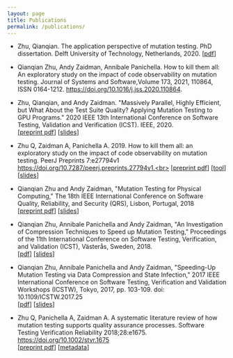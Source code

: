 ```yaml
---
layout: page
title: Publications
permalink: /publications/
---
```

- Zhu, Qianqian. The application perspective of mutation testing. PhD dissertation. Delft University of Technology, Netherlands, 2020.
[[pdf](https://qianqianzhu.github.io/publications/dissertation_zhu.pdf)]

- Qianqian Zhu, Andy Zaidman, Annibale Panichella. How to kill them all: An exploratory study on the impact of code observability on mutation testing. Journal of Systems and Software,Volume 173, 2021, 110864, ISSN 0164-1212. https://doi.org/10.1016/j.jss.2020.110864.

- Zhu, Qianqian, and Andy Zaidman. "Massively Parallel, Highly Efficient, but What About the Test Suite Quality? Applying Mutation Testing to GPU Programs." 2020 IEEE 13th International Conference on Software Testing, Validation and Verification (ICST). IEEE, 2020.<br>
[[preprint pdf](https://qianqianzhu.github.io/publications/icst2020.pdf)] [[slides](https://qianqianzhu.github.io/publications/slides_icst2020.pdf)]

- Zhu Q, Zaidman A, Panichella A. 2019. How to kill them all: an exploratory study on the impact of code observability on mutation testing. PeerJ Preprints 7:e27794v1 https://doi.org/10.7287/peerj.preprints.27794v1.<br>
[[preprint pdf](https://qianqianzhu.github.io/publications/peerj_testability.pdf)]
[[tool](https://zenodo.org/badge/latestdoi/147203995)][[slides](https://qianqianzhu.github.io/publications/slides_antwerp2019.pdf)]

- Qianqian Zhu and Andy Zaidman, "Mutation Testing for Physical Computing," The 18th IEEE International Conference on Software Quality, Reliability, and Security (QRS), Lisbon, Portugal, 2018<br>
[[preprint pdf](https://qianqianzhu.github.io/publications/qrs2018_zhu.pdf)] [[slides](https://qianqianzhu.github.io/publications/slides_qrs.pdf)]

- Qianqian Zhu, Annibale Panichella and Andy Zaidman, "An Investigation of Compression Techniques to Speed up Mutation Testing," Proceedings of the 11th International Conference on Software Testing, Verification, and Validation (ICST), Västerås, Sweden, 2018.<br>
[[pdf](https://qianqianzhu.github.io/publications/icst2018.pdf)] [[slides](https://qianqianzhu.github.io/publications/slides_icst2018.pdf)]

- Qianqian Zhu, Annibale Panichella and Andy Zaidman, "Speeding-Up Mutation Testing via Data Compression and State Infection," 2017 IEEE International Conference on Software Testing, Verification and Validation Workshops (ICSTW), Tokyo, 2017, pp. 103-109.
doi: 10.1109/ICSTW.2017.25<br>
[[pdf](https://qianqianzhu.github.io/publications/mutation2017.pdf)] [[slides](https://qianqianzhu.github.io/publications/slides_mutation2017.pdf)]

- Zhu Q, Panichella A, Zaidman A. A systematic literature review of how mutation testing supports quality assurance processes. Software Testing Verification Reliability 2018;28:e1675. https://doi.org/10.1002/stvr.1675<br>
[[preprint pdf](https://qianqianzhu.github.io/publications/stvr.pdf)]
[[metadata](https://zenodo.org/badge/latestdoi/95541866)]
